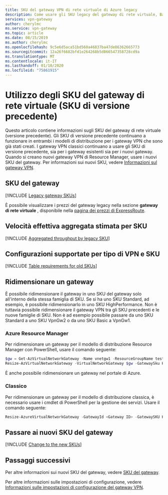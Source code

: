 ```yaml
---
title: SKU del gateway VPN di rete virtuale di Azure legacy
description: Come usare gli SKU legacy del gateway di rete virtuale, Basic, Standard e HighPerformance.
services: vpn-gateway
author: cherylmc
ms.service: vpn-gateway
ms.topic: article
ms.date: 08/15/2019
ms.author: cherylmc
ms.openlocfilehash: 9c5e6d5aca51bd560a46837ba47de86362665773
ms.sourcegitcommit: 12a26f6682bfd1e264268b5d866547358728cd9a
ms.translationtype: MT
ms.contentlocale: it-IT
ms.lasthandoff: 01/10/2020
ms.locfileid: "75861915"
---
```

# <a name="working-with-virtual-network-gateway-skus-legacy-skus"></a>Utilizzo degli SKU del gateway di rete virtuale (SKU di versione precedente)

Questo articolo contiene informazioni sugli SKU del gateway di rete virtuale (versione precedente). Gli SKU di versione precedente continuano a funzionare in entrambi i modelli di distribuzione per i gateway VPN che sono già stati creati. I gateway VPN classici continuano a usare gli SKU di versione precedente, sia per i gateway esistenti sia per i nuovi gateway. Quando si creano nuovi gateway VPN di Resource Manager, usare i nuovi SKU del gateway. Per informazioni sui nuovi SKU, vedere [Informazioni sul gateway VPN](vpn-gateway-about-vpngateways.md).

## <a name="gwsku"></a>SKU del gateway

[!INCLUDE [Legacy gateway SKUs](../../includes/vpn-gateway-gwsku-legacy-include.md)]

È possibile visualizzare i prezzi del gateway legacy nella sezione **gateway di rete virtuale** , disponibile nella [pagina dei prezzi di ExpressRoute](https://azure.microsoft.com/pricing/details/expressroute).

## <a name="agg"></a>Velocità effettiva aggregata stimata per SKU

[!INCLUDE [Aggregated throughput by legacy SKU](../../includes/vpn-gateway-table-gwtype-legacy-aggtput-include.md)]

## <a name="config"></a>Configurazioni supportate per tipo di VPN e SKU

[!INCLUDE [Table requirements for old SKUs](../../includes/vpn-gateway-table-requirements-legacy-sku-include.md)]

## <a name="resize"></a>Ridimensionare un gateway

È possibile ridimensionare il gateway in uno SKU del gateway solo all'interno della stessa famiglia di SKU. Se si ha uno SKU Standard, ad esempio, è possibile ridimensionarlo in uno SKU HighPerformance. Non è tuttavia possibile ridimensionare il gateway VPN tra gli SKU precedenti e le nuove famiglie di SKU. Non è ad esempio possibile passare da uno SKU Standard a uno SKU VpnGw2 o da uno SKU Basic a VpnGw1.

### <a name="resource-manager"></a>Azure Resource Manager

Per ridimensionare un gateway per il modello di distribuzione Resource Manager con PowerShell, usare il comando seguente:

```powershell
$gw = Get-AzVirtualNetworkGateway -Name vnetgw1 -ResourceGroupName testrg
Resize-AzVirtualNetworkGateway -VirtualNetworkGateway $gw -GatewaySku HighPerformance
```

È anche possibile ridimensionare un gateway nel portale di Azure.

### <a name="classicresize"></a>Classico

Per ridimensionare un gateway per il modello di distribuzione classica, è necessario usare i cmdlet di PowerShell per la gestione dei servizi. Usare il comando seguente:

```powershell
Resize-AzureVirtualNetworkGateway -GatewayId <Gateway ID> -GatewaySKU HighPerformance
```

## <a name="change"></a>Passare ai nuovi SKU del gateway

[!INCLUDE [Change to the new SKUs](../../includes/vpn-gateway-gwsku-change-legacy-sku-include.md)]

## <a name="next-steps"></a>Passaggi successivi

Per altre informazioni sui nuovi SKU del gateway, vedere [SKU del gateway](vpn-gateway-about-vpngateways.md#gwsku).

Per altre informazioni sulle impostazioni di configurazione, vedere [Informazioni sulle impostazioni di configurazione del gateway VPN](vpn-gateway-about-vpn-gateway-settings.md).
